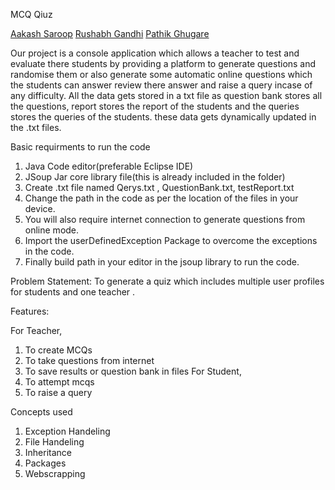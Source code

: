 MCQ Qiuz 

[Aakash Saroop](https://github.com/aakash-saroop)
[Rushabh Gandhi](https://github.com/rushabhgandhi13)
[Pathik Ghugare](https://github.com/Patrickbro13)

Our project is a console application which allows a teacher to test and evaluate there students by providing a platform to generate questions and randomise them or also generate some automatic online questions which the students can answer review there answer and raise a query incase of any difficulty. All the data gets stored in a txt file as question bank stores all the questions, report stores the report of the students and the queries stores the queries of the students. these data gets dynamically updated in the .txt files.

Basic requirments to run the code
1. Java Code editor(preferable Eclipse IDE)
2. JSoup Jar core library file(this is already included in the folder)
3. Create .txt file named Qerys.txt , QuestionBank.txt, testReport.txt
4. Change the path in the code as per the location of the files in your device.
5. You will also require internet connection to generate questions from online mode.
6. Import the userDefinedException Package to overcome the exceptions in the code.
7. Finally build path in your editor in the jsoup library to run the code.

Problem Statement:
To generate a quiz which includes multiple user profiles for students and one teacher . 

Features:

For Teacher, 
1. To create MCQs
2. To take questions from internet 
3. To save results or question bank in files
For Student, 
1. To attempt mcqs 
2. To raise a query 

Concepts used
1. Exception Handeling
2. File Handeling
3. Inheritance
4. Packages
5. Webscrapping
